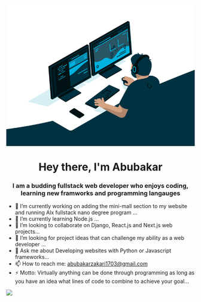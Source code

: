 

<!--
### Hi there 👋
**maesterzak/maesterzak** is a ✨ _special_ ✨ repository because its `README.md` (this file) appears on your GitHub profile.

Here are some ideas to get you started:

- 🔭 I’m currently working on ...
- 🌱 I’m currently learning ...
- 👯 I’m looking to collaborate on ...
- 🤔 I’m looking for help with ...
- 💬 Ask me about ...
- 📫 How to reach me: abubakarzakari1703@gmail.com 
- 😄 Pronouns: ...
- ⚡ Fun fact: ...
-->
<p align="center">

   <img align="center" alt="GIF" src="https://github.com/manojuppala/manojuppala/blob/master/assets/code.gif?raw=true" width="750" />
  
</p>
<h1 align="center">Hey there, I'm Abubakar</h1>

<h3 align="center">I am a budding fullstack web developer who enjoys coding, learning new framworks and programming langauges</h3>

- 🔭 I’m currently working on adding the mini-mall section to my website and running Alx fullstack nano degree program ...
- 🌱 I’m currently learning Node.js ...
- 👯 I’m looking to collaborate on Django, React.js and Next.js web projects...
- 🤔 I’m looking for project ideas that can challenge my ability as a web developer ...
- 💬 Ask me about Developing websites with Python or Javascript frameworks...
- 📫 How to reach me: abubakarzakari1703@gmail.com
- ⚡ Motto: Virtually anything can be done through programming as long as you have an idea what lines of code to combine to achieve your goal...

<div align="center">
  <div style="display: flex; align-items: flex-start;">
    <img src="https://github-readme-streak-stats.herokuapp.com?user=maesterzak&theme=blue-green" />
  </div>
</div>
<!--
<div align="center">
  <div style="display: flex; align-items: flex-start;">
    <img src="https://github-readme-stats.vercel.app/api/top-langs/?username=maesterzak&layout=compact&show_icons=true&title_color=ffffff&icon_color=34abeb&text_color=daf7dc&bg_color=151515"/>
    <img src="https://github-readme-stats.vercel.app/api?username=maesterzak&show_icons=true&title_color=ffffff&icon_color=34abeb&text_color=daf7dc&bg_color=151515" />
    <img src="https://github-readme-streak-stats.herokuapp.com?user=maesterzak&theme=blue-green" />
  </div>
</div>

-->
